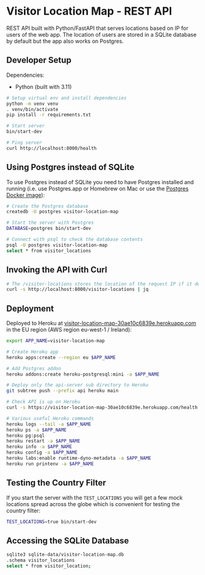 # Visitor Location Map - REST API

REST API built with Python/FastAPI that serves locations based on IP for users of the web app. The location of users are stored in a SQLite database by default but the app also works on Postgres.

## Developer Setup

Dependencies:

* Python (built with 3.11)

```sh
# Setup virtual env and install dependencies
python -m venv venv
. venv/bin/activate
pip install -r requirements.txt

# Start server
bin/start-dev 

# Ping server
curl http://localhost:8000/health
```

## Using Postgres instead of SQLite

To use Postgres instead of SQLite you need to have Postgres installed and running (i.e. use Postgres.app or Homebrew on Mac or use the [Postgres Docker image](https://www.docker.com/blog/how-to-use-the-postgres-docker-official-image/)):

```sh
# Create the Postgres database
createdb -U postgres visitor-location-map

# Start the server with Postgres
DATABASE=postgres bin/start-dev

# Connect with psql to check the database contents
psql -U postgres visitor-location-map
select * from visitor_locations
```

## Invoking the API with Curl

```sh
# The /visitor-locations stores the location of the request IP if it doesn't exist and lists all IPs (limit 1000)
curl -s http://localhost:8000/visitor-locations | jq
```

## Deployment

Deployed to Heroku at [visitor-location-map-30ae10c6839e.herokuapp.com](https://visitor-location-map-30ae10c6839e.herokuapp.com/) in the EU region (AWS region eu-west-1 / Ireland):

```sh
export APP_NAME=visitor-location-map

# Create Heroku app
heroku apps:create --region eu $APP_NAME

# Add Postgres addon
heroku addons:create heroku-postgresql:mini -a $APP_NAME

# Deploy only the api-server sub directory to Heroku
git subtree push --prefix api heroku main

# Check API is up on Heroku
curl -s https://visitor-location-map-30ae10c6839e.herokuapp.com/health | jq

# Various useful Heroku commands
heroku logs --tail -a $APP_NAME
heroku ps -a $APP_NAME
heroku pg:psql
heroku restart -a $APP_NAME
heroku info -a $APP_NAME
heroku config -a $APP_NAME
heroku labs:enable runtime-dyno-metadata -a $APP_NAME
heroku run printenv -a $APP_NAME
```

## Testing the Country Filter

If you start the server with the `TEST_LOCATIONS` you will get a few mock locations spread across the globe which is convenient for testing the country filter:

```sh
TEST_LOCATIONS=true bin/start-dev
```

## Accessing the SQLite Database

```sh
sqlite3 sqlite-data/visitor-location-map.db
.schema visitor_locations
select * from visitor_location;
```
